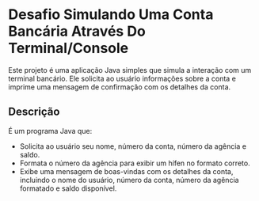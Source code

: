 # Desafio Simulando Uma Conta Bancária Através Do Terminal/Console #
Este projeto é uma aplicação Java simples que simula a interação com um terminal bancário. Ele solicita ao usuário informações sobre a conta e imprime uma mensagem de confirmação com os detalhes da conta.

## Descrição ##
É um programa Java que:

* Solicita ao usuário seu nome, número da conta, número da agência e saldo.
* Formata o número da agência para exibir um hífen no formato correto.
* Exibe uma mensagem de boas-vindas com os detalhes da conta, incluindo o nome do usuário, número da conta, número da agência formatado e saldo disponível.
